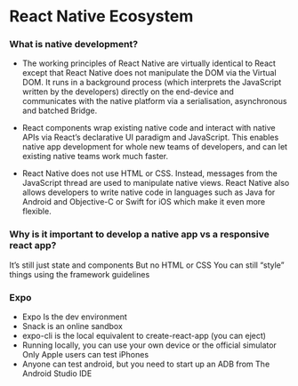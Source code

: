 # React Native Ecosystem

### What is native development? 

- The working principles of React Native are virtually identical to React except that React Native does not manipulate the DOM via the Virtual DOM. It runs in a background process (which interprets the JavaScript written by the developers) directly on the end-device and communicates with the native platform via a serialisation, asynchronous and batched Bridge.

- React components wrap existing native code and interact with native APIs via React’s declarative UI paradigm and JavaScript. This enables native app development for whole new teams of developers, and can let existing native teams work much faster.

- React Native does not use HTML or CSS. Instead, messages from the JavaScript thread are used to manipulate native views. React Native also allows developers to write native code in languages such as Java for Android and Objective-C or Swift for iOS which make it even more flexible.

### Why is it important to develop a native app vs a responsive react app?

It’s still just state and components
But no HTML or CSS
You can still “style” things using the framework guidelines

### Expo

- Expo Is the dev environment
- Snack is an online sandbox
- expo-cli is the local equivalent to create-react-app (you can eject)
- Running locally, you can use your own device or the official simulator
Only Apple users can test iPhones
- Anyone can test android, but you need to start up an ADB from The Android Studio IDE